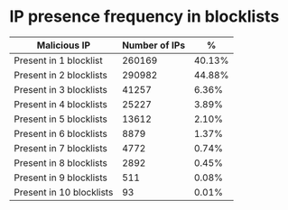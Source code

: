 # IP presence frequency in blocklists
| Malicious IP | Number of IPs | % |
|----|----|----|
| Present in 1 blocklist | 260169 | 40.13% |
| Present in 2 blocklists | 290982 | 44.88% |
| Present in 3 blocklists | 41257 | 6.36% |
| Present in 4 blocklists | 25227 | 3.89% |
| Present in 5 blocklists | 13612 | 2.10% |
| Present in 6 blocklists | 8879 | 1.37% |
| Present in 7 blocklists | 4772 | 0.74% |
| Present in 8 blocklists | 2892 | 0.45% |
| Present in 9 blocklists | 511 | 0.08% |
| Present in 10 blocklists | 93 | 0.01% |
